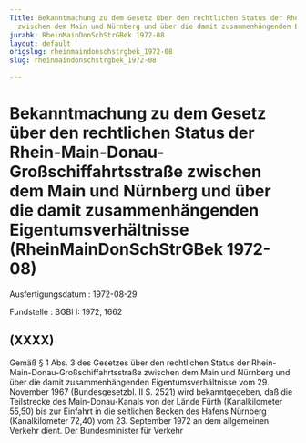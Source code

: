 ```yaml
---
Title: Bekanntmachung zu dem Gesetz über den rechtlichen Status der Rhein-Main-Donau-Großschiffahrtsstraße
  zwischen dem Main und Nürnberg und über die damit zusammenhängenden Eigentumsverhältnisse
jurabk: RheinMainDonSchStrGBek 1972-08
layout: default
origslug: rheinmaindonschstrgbek_1972-08
slug: rheinmaindonschstrgbek_1972-08

---
```


# Bekanntmachung zu dem Gesetz über den rechtlichen Status der Rhein-Main-Donau-Großschiffahrtsstraße zwischen dem Main und Nürnberg und über die damit zusammenhängenden Eigentumsverhältnisse (RheinMainDonSchStrGBek 1972-08)

Ausfertigungsdatum
:   1972-08-29

Fundstelle
:   BGBl I: 1972, 1662



## (XXXX)

Gemäß § 1 Abs. 3 des Gesetzes über den rechtlichen Status der Rhein-Main-Donau-Großschiffahrtsstraße zwischen dem Main und Nürnberg und über die damit zusammenhängenden Eigentumsverhältnisse vom 29. November 1967 (Bundesgesetzbl. II S. 2521) wird bekanntgegeben, daß die Teilstrecke des Main-Donau-Kanals von der Lände Fürth (Kanalkilometer 55,50) bis zur Einfahrt in die seitlichen Becken des Hafens Nürnberg (Kanalkilometer 72,40) vom 23. September 1972 an dem allgemeinen Verkehr dient.
Der Bundesminister für Verkehr

